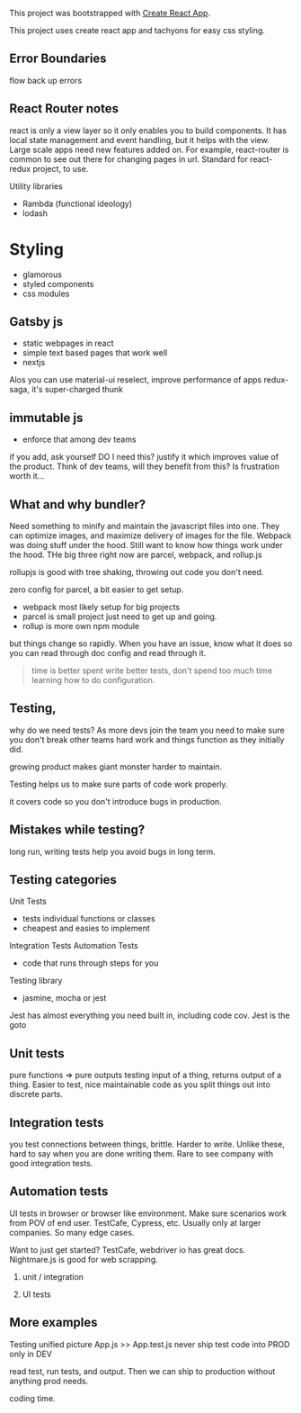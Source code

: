 This project was bootstrapped with [Create React App](https://github.com/facebookincubator/create-react-app).

This project uses create react app and tachyons for easy css styling.

## Error Boundaries

flow back up errors

## React Router notes

react is only a view layer so it only enables you to build components. It has local state management and event handling, but it helps with the view. Large scale apps need new features added on. For example, react-router is common to see out there for changing pages in url. Standard for react-redux project, to use.

Utility libraries
  - Rambda (functional ideology)
  - lodash

# Styling
  - glamorous
  - styled components
  - css modules

## Gatsby js
  - static webpages in react
  - simple text based pages that work well
  - nextjs

Alos you can use material-ui
reselect, improve performance of apps
redux-saga, it's super-charged thunk

## immutable js
- enforce that among dev teams

if you add, ask yourself DO I need this? justify it which improves value of the product. Think of dev teams, will they benefit from this? Is frustration worth it...

## What and why bundler?
Need something to minify and maintain the javascript files into one. They can optimize images, and maximize delivery of images for the file. Webpack was doing stuff under the hood. Still want to know how things work under the hood.
THe big three right now are parcel, webpack, and rollup.js

rollupjs is good with tree shaking, throwing out code you don't need.

zero config for parcel, a bit easier to get setup.

- webpack most likely setup for big projects
- parcel is small project just need to get up and going.
- rollup is more own npm module

but things change so rapidly. When you have an issue, know what it does so you can read through doc config and read through it.

> time is better spent write better tests, don't spend too much time learning how to do configuration.

## Testing,
why do we need tests?
As more devs join the team you need to make sure you don't break other teams hard work and things function as they initially did.

growing product makes giant monster harder to maintain.

Testing helps us to make sure parts of code work properly.

it covers code so you don't introduce bugs in production.

## Mistakes while testing?
long run, writing tests help you avoid bugs in long term.

## Testing categories
Unit Tests
  - tests individual functions or classes
  - cheapest and easies to implement

Integration Tests
Automation Tests
  - code that runs through steps for you

Testing library
  - jasmine, mocha or jest

Jest has almost everything you need built in, including code cov. Jest is the goto

## Unit tests
pure functions => pure outputs
testing input of a thing, returns output of a thing.
Easier to test, nice maintainable code as you split things out into discrete parts.

## Integration tests
you test connections between things, brittle. Harder to write. Unlike these, hard to say when you are done writing them. Rare to see company with good integration tests.

## Automation tests
UI tests in browser or browser like environment. Make sure scenarios work from POV of end user.
TestCafe, Cypress, etc. Usually only at larger companies. So many edge cases.

Want to just get started? TestCafe, webdriver io has great docs. Nightmare.js is good for web scrapping.

1) unit / integration

2) UI tests

## More examples
Testing unified picture
App.js >> App.test.js
never ship test code into PROD only in DEV

read test, run tests, and output.
Then we can ship to production without anything prod needs.

coding time.














